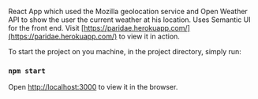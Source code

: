 React App which used the Mozilla geolocation service and Open Weather API to show the user the current weather at his location. Uses Semantic UI for the front end. Visit [https://paridae.herokuapp.com/](https://paridae.herokuapp.com/) to view it in action.


To start the project on you machine, in the project directory, simply run: 

### `npm start`

Open [http://localhost:3000](http://localhost:3000) to view it in the browser.
